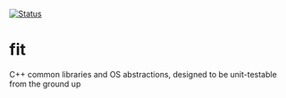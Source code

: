 [![Status](https://travis-ci.org/ryancalhoun/fit.svg)](https://travis-ci.org/ryancalhoun/fit)

# fit
C++ common libraries and OS abstractions, designed to be unit-testable from the ground up

